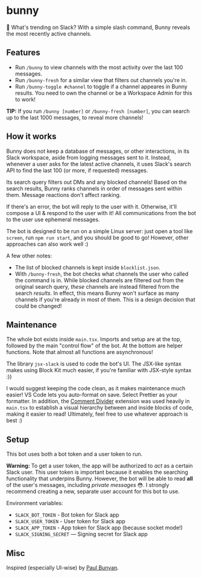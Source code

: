 # bunny

🐇 What's trending on Slack? With a simple slash command, Bunny reveals the most recently active channels.

## Features

-   Run `/bunny` to view channels with the most activity over the last 100 messages.
-   Run `/bunny-fresh` for a similar view that filters out channels you're in.
-   Run `/bunny-toggle #channel` to toggle if a channel appeares in Bunny results. You need to own the channel or be a Workspace Admin for this to work!

**TIP:** If you run `/bunny [number]` or `/bunny-fresh [number]`, you can search up to the last 1000 messages, to reveal more channels!

## How it works

Bunny does not keep a database of messages, or other interactions, in its Slack workspace, aside from logging messages sent to it. Instead, whenever a user asks for the latest active channels, it uses Slack's search API to find the last 100 (or more, if requested) messages.

Its search query filters out DMs and any blocked channels! Based on the search results, Bunny ranks channels in order of messages sent within them. Message reactions don't affect ranking.

If there's an error, the bot will reply to the user with it. Otherwise, it'll compose a UI & respond to the user with it! All communications from the bot to the user use ephemeral messages.

The bot is designed to be run on a simple Linux server: just open a tool like `screen`, run `npm run start`, and you should be good to go! However, other approaches can also work well :)

A few other notes:

-   The list of blocked channels is kept inside `blocklist.json`.
-   With `/bunny-fresh`, the bot checks what channels the user who called the command is in. While blocked channels are filtered out from the original search query, _these_ channels are instead filtered from the search _results_. In effect, this means Bunny won't surface as many channels if you're already in most of them. This is a design decision that could be changed!

## Maintenance

The whole bot exists inside `main.tsx`. Imports and setup are at the top, followed by the main "control flow" of the bot. At the bottom are helper functions. Note that almost all functions are asynchronous!

The library `jsx-slack` is used to code the bot's UI. The JSX-like syntax makes using Block Kit much easier, if you're familiar with JSX-style syntax :))

I would suggest keeping the code clean, as it makes maintenance much easier! VS Code lets you auto-format on save. Select Prettier as your formatter. In addition, the [Comment Divider](https://marketplace.visualstudio.com/items?itemName=stackbreak.comment-divider) extension was used heavily in `main.tsx` to establish a visual hierarchy between and inside blocks of code, making it easier to read! Ultimately, feel free to use whatever approach is best :)

## Setup

This bot uses both a bot token and a user token to run.

**Warning:** To get a user token, the app will be authorized to _act_ as a certain Slack user. This user token is important because it enables the searching functionality that underpins Bunny. However, the bot will be able to read **all** of the user's messages, including _private messages_ 😳. I strongly recommend creating a new, separate user account for this bot to use.

Environment variables:

-   `SLACK_BOT_TOKEN` - Bot token for Slack app
-   `SLACK_USER_TOKEN` - User token for Slack app
-   `SLACK_APP_TOKEN` - App token for Slack app (because socket mode!)
-   `SLACK_SIGNING_SECRET` — Signing secret for Slack app

## Misc

Inspired (especially UI-wise) by [Paul Bunyan](https://github.com/hackclub/bunyan).
